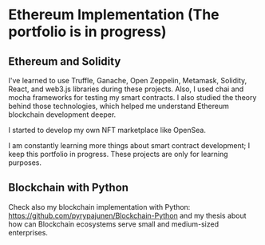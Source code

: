 # Ethereum Implementation (The portfolio is in progress)
## Ethereum and Solidity

I've learned to use Truffle, Ganache, Open Zeppelin, Metamask, Solidity, React, and web3.js libraries during these projects. Also, I used chai and mocha frameworks for testing my smart contracts. I also studied the theory behind those technologies, which helped me understand Ethereum blockchain development deeper. 

I started to develop my own NFT marketplace like OpenSea.

I am constantly learning more things about smart contract development; I keep this portfolio in progress. These projects are only for learning purposes.

## Blockchain with Python

 Check also my blockchain implementation with Python: https://github.com/pyrypajunen/Blockchain-Python and my thesis about how can Blockchain ecosystems serve small and medium-sized enterprises.




